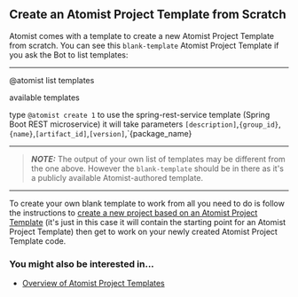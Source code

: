 ## Create an Atomist Project Template from Scratch

Atomist comes with a template to create a new Atomist Project Template from scratch. You can see this `blank-template` Atomist Project Template if you ask the Bot to list templates:

---
@atomist list templates

available templates

type `@atomist create 1` to use the spring-rest-service template (Spring Boot REST microservice) 
it will take parameters `[description]`,`{group_id}`,`{name}`,`[artifact_id]`,`[version]`,`{package_name}

---

> ***NOTE:*** The output of your own list of templates may be different from the one above. However the `blank-template` should be in there as it's a publicly available Atomist-authored template.


---

To create your own blank template to work from all you need to do is follow the instructions to [create a new project based on an Atomist Project Template](new-project-template.md) (it's just in this case it will contain the starting point for an Atomist Project Template) then get to work on your newly created Atomist Project Template code.

### You might also be interested in...

* [Overview of Atomist Project Templates](/reference-docs/project-templates-overview.md)